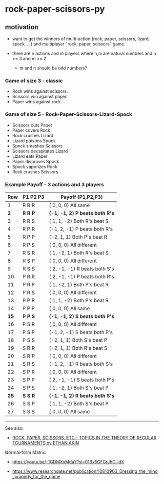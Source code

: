 # rock-paper-scissors-py

## motivation

- want to get the winners of multi-action (rock, paper, scissors, lizard, spock, ...) and multiplayer "rock, paper, scissors" game.

- there are n actions and m players where n,m are natural numbers and n >= 3 and m >= 2

  - m and n should be odd numbers?

### Game of size 3 - classic

- Rock wins against scissors.
- Scissors win against paper.
- Paper wins against rock.

### Game of size 5 - Rock-Paper-Scissors-Lizard-Spock

- Scissors cuts Paper
- Paper covers Rock
- Rock crushes Lizard
- Lizard poisons Spock
- Spock smashes Scissors
- Scissors decapitates Lizard
- Lizard eats Paper
- Paper disproves Spock
- Spock vaporizes Rock
- Rock crushes Scissors

### Example Payoff - 3 actions and 3 players

| Row    | P1 P2 P3  | Payoff (P1,P2,P3)                |
| ------ | --------- | -------------------------------- |
| 1      | R R R     | ( 0, 0, 0) All same              |
| **2**  | **R R P** | **(-1, -1, 2) P beats both R's** |
| 3      | R R S     | ( 1, 1, -2) Both R's beat S      |
| 4      | R P R     | (-1, 2, -1) P beats both R's     |
| 5      | R P P     | (-2, 1, 1) Both P's beat R       |
| 6      | R P S     | ( 0, 0, 0) All different         |
| 7      | R S R     | ( 1, -2, 1) Both R's beat S      |
| 8      | R S P     | ( 0, 0, 0) All different         |
| 9      | R S S     | ( 2, -1, -1) R beats both S's    |
| 10     | P R R     | ( 2, -1, -1) P beats both R's    |
| 11     | P R P     | ( 1, -2, 1) Both P's beat R      |
| 12     | P R S     | ( 0, 0, 0) All different         |
| 13     | P P R     | ( 1, 1, -2) Both P's beat R      |
| 14     | P P P     | ( 0, 0, 0) All same              |
| **15** | **P P S** | **(-1, -1, 2) S beats both P's** |
| 16     | P S R     | ( 0, 0, 0) All different         |
| 17     | P S P     | (-1, 2, -1) S beats both P's     |
| 18     | P S S     | (-2, 1, 1) Both S's beat P       |
| 19     | S R R     | (-2, 1, 1) Both R's beat S       |
| 20     | S R P     | ( 0, 0, 0) All different         |
| 21     | S R S     | (-1, 2, -1) R beats both S's     |
| 22     | S P R     | ( 0, 0, 0) All different         |
| 23     | S P P     | ( 2, -1, -1) S beats both P's    |
| 24     | S P S     | ( 1, -2, 1) Both S's beat P      |
| **25** | **S S R** | **(-1, -1, 2) R beats both S's** |
| 26     | S S P     | ( 1, 1, -2) Both S's beat P      |
| 27     | S S S     | ( 0, 0, 0) All same              |

---

See also:

- [ROCK, PAPER, SCISSORS, ETC - TOPICS IN THE THEORY OF REGULAR TOURNAMENTS by ETHAN AKIN](https://arxiv.org/pdf/1806.11241)

Normal-form Matrix:

- https://youtu.be/-1GDMXoMdaY?si=01Bx5GFGrJhCi-dX

- https://www.researchgate.net/publication/10810903_Dressing_the_mind_properly_for_the_game
